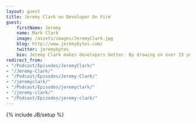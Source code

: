 ```yaml
---
layout: guest
title: Jeremy Clark on Developer On Fire
guest:
    firstName: Jeremy
    name: Mark Clark
    image: /assets/images/JeremyClark.jpg
    blog: http://www.jeremybytes.com/
    twitter: jeremybytes
    bio: Jeremy Clark makes developers better. By drawing on over 15 years of experience in application development, he helps developers take a step up in their skillset with a focus on making complex topics approachable regardless of skill level. He is a Microsoft MVP for Visual C#, and he has authored seven courses for Pluralsight, including "C# Interfaces", a course aimed at giving developers a clear understanding of abstraction. Jeremy lives in Southern California with 2 cats and a banjo.
redirect_from:
- "/Podcast/Episodes/JeremyClark/"
- "/Jeremy-Clark/"
- "/Podcast/Episodes/Jeremy-Clark/"
- "/jeremyclark/"
- "/Podcast/Episodes/jeremyclark/"
- "/jeremy-clark/"
- "/Podcast/Episodes/jeremy-clark/"
---
```

{% include JB/setup %}
